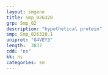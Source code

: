 ```yaml
---
layout: smgene
title: Smp_026320
grp: Smp_02
description: "hypothetical protein"
smp: Smp_026320.1
uniprot: "G4VEY3"
length:  3837
cdd: "ns"
kk: ns
categories: sm
---
```

